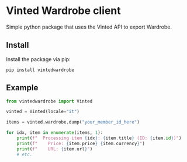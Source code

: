 # Vinted Wardrobe client
Simple python package that uses the Vinted API to export Wardrobe.

## Install
Install the package via pip:
```
pip install vintedwardrobe
```
## Example

```py
from vintedwardrobe import Vinted

vinted = Vinted(locale="it")

items = vinted.wardrobe.dump("your_member_id_here")

for idx, item in enumerate(items, 1):
    print(f"  Processing item {idx}: {item.title} (ID: {item.id})")
    print(f"    Price: {item.price} {item.currency}")
    print(f"    URL: {item.url}")
    # etc.
```
